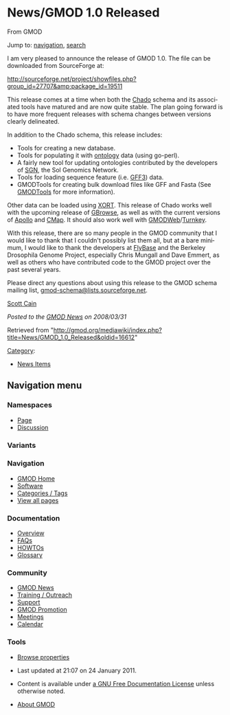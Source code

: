 <div id="mw-page-base" class="noprint">

</div>

<div id="mw-head-base" class="noprint">

</div>

<div id="content" class="mw-body" role="main">

<span id="top"></span>

<div id="mw-js-message" style="display:none;">

</div>



# <span dir="auto">News/GMOD 1.0 Released</span>

<div id="bodyContent">

<div id="siteSub">

From GMOD

</div>

<div id="contentSub">

</div>

<div id="jump-to-nav" class="mw-jump">

Jump to: [navigation](#mw-navigation), [search](#p-search)

</div>

<div id="mw-content-text" class="mw-content-ltr" lang="en" dir="ltr">

I am very pleased to announce the release of GMOD 1.0. The file can be
downloaded from SourceForge at:

<a
href="http://sourceforge.net/project/showfiles.php?group_id=27707&amp;package_id=19511"
class="external free"
rel="nofollow">http://sourceforge.net/project/showfiles.php?group_id=27707&amp;package_id=19511</a>

This release comes at a time when both the
<a href="../Chado" class="mw-redirect" title="Chado">Chado</a> schema
and its associated tools have matured and are now quite stable. The plan
going forward is to have more frequent releases with schema changes
between versions clearly delineated.

In addition to the Chado schema, this release includes:

- Tools for creating a new database.
- Tools for populating it with
  [ontology](../Category:Ontologies "Category:Ontologies") data (using
  go-perl).
- A fairly new tool for updating ontologies contributed by the
  developers of [SGN](../Category:SGN "Category:SGN"), the Sol Genomics
  Network.
- Tools for loading sequence feature (i.e. [GFF3](../GFF3 "GFF3")) data.
- GMODTools for creating bulk download files like GFF and Fasta (See
  [GMODTools](../GMODTools "GMODTools") for more information).

Other data can be loaded using [XORT](../XORT.1 "XORT"). This release of
Chado works well with the upcoming release of
[GBrowse](../GBrowse.1 "GBrowse"), as well as with the current versions
of [Apollo](../Apollo.1 "Apollo") and [CMap](../CMap.1 "CMap"). It
should also work well with
[GMODWeb](../GMODWeb "GMODWeb")/[Turnkey](../Turnkey "Turnkey").

With this release, there are so many people in the GMOD community that I
would like to thank that I couldn't possibly list them all, but at a
bare minimum, I would like to thank the developers at
[FlyBase](../Category:FlyBase "Category:FlyBase") and the Berkeley
Drosophila Genome Project, especially Chris Mungall and Dave Emmert, as
well as others who have contributed code to the GMOD project over the
past several years.

Please direct any questions about using this release to the GMOD schema
mailing list,
<a href="mailto:gmod-schema@lists.sourceforge.net" class="external text"
rel="nofollow">gmod-schema@lists.sourceforge.net</a>.

[Scott Cain](../User:Scott "User:Scott")

  

<div class="newsfooter">

*Posted to the [GMOD News](../GMOD_News "GMOD News") on 2008/03/31*

</div>

</div>

<div class="printfooter">

Retrieved from
"<http://gmod.org/mediawiki/index.php?title=News/GMOD_1.0_Released&oldid=16612>"

</div>

<div id="catlinks" class="catlinks">

<div id="mw-normal-catlinks" class="mw-normal-catlinks">

[Category](../Special:Categories "Special:Categories"):

- [News Items](../Category:News_Items "Category:News Items")

</div>

</div>

<div class="visualClear">

</div>

</div>

</div>

<div id="mw-navigation">

## Navigation menu

<div id="mw-head">



<div id="left-navigation">

<div id="p-namespaces" class="vectorTabs" role="navigation"
aria-labelledby="p-namespaces-label">

### Namespaces

- <span id="ca-nstab-main"><a href="GMOD_1.0_Released" accesskey="c"
  title="View the content page [c]">Page</a></span>
- <span id="ca-talk"><a
  href="http://gmod.org/mediawiki/index.php?title=Talk:News/GMOD_1.0_Released&amp;action=edit&amp;redlink=1"
  accesskey="t"
  title="Discussion about the content page [t]">Discussion</a></span>

</div>

<div id="p-variants" class="vectorMenu emptyPortlet" role="navigation"
aria-labelledby="p-variants-label">

### 

### Variants[](#)

<div class="menu">

</div>

</div>

</div>





</div>

</div>

</div>

<div id="mw-panel">

<div id="p-logo" role="banner">

<a href="../Main_Page"
style="background-image: url(../../images/GMOD-cogs.png);"
title="Visit the main page"></a>

</div>

<div id="p-Navigation" class="portal" role="navigation"
aria-labelledby="p-Navigation-label">

### Navigation

<div class="body">

- <span id="n-GMOD-Home">[GMOD Home](../Main_Page)</span>
- <span id="n-Software">[Software](../GMOD_Components)</span>
- <span id="n-Categories-.2F-Tags">[Categories /
  Tags](../Categories)</span>
- <span id="n-View-all-pages">[View all
  pages](../Special:AllPages)</span>

</div>

</div>

<div id="p-Documentation" class="portal" role="navigation"
aria-labelledby="p-Documentation-label">

### Documentation

<div class="body">

- <span id="n-Overview">[Overview](../Overview)</span>
- <span id="n-FAQs">[FAQs](../Category:FAQ)</span>
- <span id="n-HOWTOs">[HOWTOs](../Category:HOWTO)</span>
- <span id="n-Glossary">[Glossary](../Glossary)</span>

</div>

</div>

<div id="p-Community" class="portal" role="navigation"
aria-labelledby="p-Community-label">

### Community

<div class="body">

- <span id="n-GMOD-News">[GMOD News](../GMOD_News)</span>
- <span id="n-Training-.2F-Outreach">[Training /
  Outreach](../Training_and_Outreach)</span>
- <span id="n-Support">[Support](../Support)</span>
- <span id="n-GMOD-Promotion">[GMOD Promotion](../GMOD_Promotion)</span>
- <span id="n-Meetings">[Meetings](../Meetings)</span>
- <span id="n-Calendar">[Calendar](../Calendar)</span>

</div>

</div>

<div id="p-tb" class="portal" role="navigation"
aria-labelledby="p-tb-label">

### Tools

<div class="body">


- <span id="t-smwbrowselink"><a href="../Special:Browse/News-2FGMOD_1.0_Released"
  rel="smw-browse">Browse properties</a></span>


</div>

</div>

</div>

</div>

<div id="footer" role="contentinfo">

- <span id="footer-info-lastmod">Last updated at 21:07 on 24 January
  2011.</span>
<!-- - <span id="footer-info-viewcount">7,339 page views.</span> -->
- <span id="footer-info-copyright">Content is available under
  <a href="http://www.gnu.org/licenses/fdl-1.3.html" class="external"
  rel="nofollow">a GNU Free Documentation License</a> unless otherwise
  noted.</span>

<!-- -->

- <span id="footer-places-about">[About
  GMOD](../GMOD:About "GMOD:About")</span>

<!-- -->






</div>
